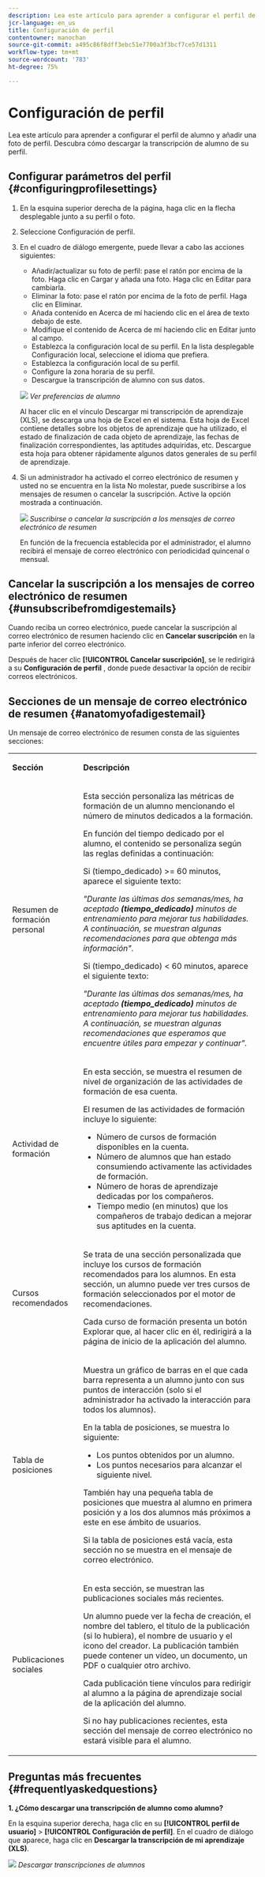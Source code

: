 ```yaml
---
description: Lea este artículo para aprender a configurar el perfil de alumno y añadir una foto de perfil. Descubra cómo descargar la transcripción de alumno de su perfil.
jcr-language: en_us
title: Configuración de perfil
contentowner: manochan
source-git-commit: a495c86f8dff3ebc51e7700a3f3bcf7ce57d1311
workflow-type: tm+mt
source-wordcount: '783'
ht-degree: 75%

---
```




# Configuración de perfil

Lea este artículo para aprender a configurar el perfil de alumno y añadir una foto de perfil. Descubra cómo descargar la transcripción de alumno de su perfil.

## Configurar parámetros del perfil {#configuringprofilesettings}

1. En la esquina superior derecha de la página, haga clic en la flecha desplegable junto a su perfil o foto.
1. Seleccione Configuración de perfil.
1. En el cuadro de diálogo emergente, puede llevar a cabo las acciones siguientes:

   * Añadir/actualizar su foto de perfil: pase el ratón por encima de la foto. Haga clic en Cargar y añada una foto. Haga clic en Editar para cambiarla.
   * Eliminar la foto: pase el ratón por encima de la foto de perfil. Haga clic en Eliminar.
   * Añada contenido en Acerca de mí haciendo clic en el área de texto debajo de este.
   * Modifique el contenido de Acerca de mí haciendo clic en Editar junto al campo.
   * Establezca la configuración local de su perfil. En la lista desplegable Configuración local, seleccione el idioma que prefiera.
   * Establezca la configuración local de su perfil.
   * Configure la zona horaria de su perfil.
   * Descargue la transcripción de alumno con sus datos.

   ![](assets/learner-preferences.png)
   *Ver preferencias de alumno*

   Al hacer clic en el vínculo Descargar mi transcripción de aprendizaje (XLS), se descarga una hoja de Excel en el sistema. Esta hoja de Excel contiene detalles sobre los objetos de aprendizaje que ha utilizado, el estado de finalización de cada objeto de aprendizaje, las fechas de finalización correspondientes, las aptitudes adquiridas, etc. Descargue esta hoja para obtener rápidamente algunos datos generales de su perfil de aprendizaje.

1. Si un administrador ha activado el correo electrónico de resumen y usted no se encuentra en la lista No molestar, puede suscribirse a los mensajes de resumen o cancelar la suscripción. Active la opción mostrada a continuación.

   ![](assets/digest-email-option-learner.png)
   *Suscribirse o cancelar la suscripción a los mensajes de correo electrónico de resumen*

   En función de la frecuencia establecida por el administrador, el alumno recibirá el mensaje de correo electrónico con periodicidad quincenal o mensual.

## Cancelar la suscripción a los mensajes de correo electrónico de resumen {#unsubscribefromdigestemails}

Cuando reciba un correo electrónico, puede cancelar la suscripción al correo electrónico de resumen haciendo clic en **Cancelar suscripción** en la parte inferior del correo electrónico.

Después de hacer clic **[!UICONTROL Cancelar suscripción]**, se le redirigirá a su **Configuración de perfil** , donde puede desactivar la opción de recibir correos electrónicos.

## Secciones de un mensaje de correo electrónico de resumen {#anatomyofadigestemail}

Un mensaje de correo electrónico de resumen consta de las siguientes secciones:

<table>
 <tbody>
  <tr>
   <td>
    <p><b>Sección</b></p></td>
   <td>
    <p><b>Descripción</b></p></td>
  </tr>
  <tr>
   <td>
    <p>Resumen de formación personal</p></td>
   <td>
    <p>Esta sección personaliza las métricas de formación de un alumno mencionando el número de minutos dedicados a la formación.</p>
    <p>En función del tiempo dedicado por el alumno, el contenido se personaliza según las reglas definidas a continuación:</p>
    <p>Si (tiempo_dedicado) &gt;= 60 minutos, aparece el siguiente texto:</p>
    <p><i>"Durante las últimas dos semanas/mes, ha aceptado <b>(tiempo_dedicado)</b> minutos de entrenamiento para mejorar tus habilidades. A continuación, se muestran algunas recomendaciones para que obtenga más información". </i></p>
    <p> Si (tiempo_dedicado) &lt; 60 minutos, aparece el siguiente texto:</p>
    <p><i>"Durante las últimas dos semanas/mes, ha aceptado <b>(tiempo_dedicado)</b> minutos de entrenamiento para mejorar tus habilidades. A continuación, se muestran algunas recomendaciones que esperamos que encuentre útiles para empezar y continuar".</i></p></td>
  </tr>
  <tr>
   <td>
    <p>Actividad de formación</p></td>
   <td>
    <p>En esta sección, se muestra el resumen de nivel de organización de las actividades de formación de esa cuenta.</p>
    <p>El resumen de las actividades de formación incluye lo siguiente: </p>
    <ul>
     <li>Número de cursos de formación disponibles en la cuenta.</li>
     <li>Número de alumnos que han estado consumiendo activamente las actividades de formación.</li>
     <li>Número de horas de aprendizaje dedicadas por los compañeros.</li>
     <li>Tiempo medio (en minutos) que los compañeros de trabajo dedican a mejorar sus aptitudes en la cuenta.</li>
    </ul></td>
  </tr>
  <tr>
   <td>
    <p>Cursos recomendados</p></td>
   <td>
    <p>Se trata de una sección personalizada que incluye los cursos de formación recomendados para los alumnos. En esta sección, un alumno puede ver tres cursos de formación seleccionados por el motor de recomendaciones.</p>
    <p>Cada curso de formación presenta un botón Explorar que, al hacer clic en él, redirigirá a la página de inicio de la aplicación del alumno.  </p></td>
  </tr>
  <tr>
   <td>
    <p>Tabla de posiciones</p></td>
   <td>
    <p>Muestra un gráfico de barras en el que cada barra representa a un alumno junto con sus puntos de interacción (solo si el administrador ha activado la interacción para todos los alumnos).</p>
    <p>En la tabla de posiciones, se muestra lo siguiente:</p>
    <ul>
     <li>Los puntos obtenidos por un alumno.</li>
     <li>Los puntos necesarios para alcanzar el siguiente nivel.</li>
    </ul>
    <p>También hay una pequeña tabla de posiciones que muestra al alumno en primera posición y a los dos alumnos más próximos a este en ese ámbito de usuarios.</p>
    <p>Si la tabla de posiciones está vacía, esta sección no se muestra en el mensaje de correo electrónico.</p></td>
  </tr>
  <tr>
   <td>
    <p><a>Publicaciones sociales</a></p></td>
   <td>
    <p>En esta sección, se muestran las publicaciones sociales más recientes.</p>
    <p>Un alumno puede ver la fecha de creación, el nombre del tablero, el título de la publicación (si lo hubiera), el nombre de usuario y el icono del creador. La publicación también puede contener un vídeo, un documento, un PDF o cualquier otro archivo.</p>
    <p>Cada publicación tiene vínculos para redirigir al alumno a la página de aprendizaje social de la aplicación del alumno.</p>
    <p>Si no hay publicaciones recientes, esta sección del mensaje de correo electrónico no estará visible para el alumno.</p></td>
  </tr>
 </tbody>
</table>

## Preguntas más frecuentes {#frequentlyaskedquestions}

**1. ¿Cómo descargar una transcripción de alumno como alumno?**

En la esquina superior derecha, haga clic en su **[!UICONTROL perfil de usuario]** > **[!UICONTROL Configuración de perfil]**. En el cuadro de diálogo que aparece, haga clic en **Descargar la transcripción de mi aprendizaje (XLS)**.

![](assets/dowload-lt.png)
*Descargar transcripciones de alumnos*
